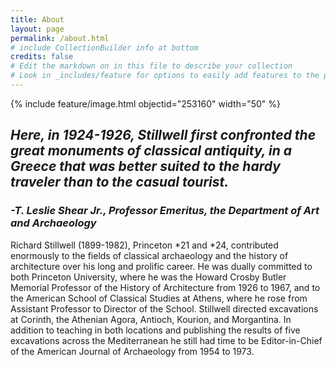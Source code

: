 ```yaml
---
title: About
layout: page
permalink: /about.html
# include CollectionBuilder info at bottom
credits: false
# Edit the markdown on in this file to describe your collection
# Look in _includes/feature for options to easily add features to the page
---
```


{% include feature/image.html objectid="253160" width="50" %}

## *Here, in 1924-1926, Stillwell first confronted the great monuments of classical antiquity, in a Greece that was better suited to the hardy traveler than to the casual tourist.*
### *-T. Leslie Shear Jr., Professor Emeritus, the Department of Art and Archaeology*
Richard Stillwell (1899-1982), Princeton *21 and *24, contributed enormously to the fields of classical archaeology and the history of architecture over his long and prolific career. He was dually committed to both Princeton University, where he was the Howard Crosby Butler Memorial Professor of the History of Architecture from 1926 to 1967, and to the American School of Classical Studies at Athens, where he rose from Assistant Professor to Director of the School. Stillwell directed excavations at Corinth, the Athenian Agora, Antioch, Kourion, and Morgantina. In addition to teaching in both locations and publishing the results of five excavations across the Mediterranean he still had time to be Editor-in-Chief of the American Journal of Archaeology from 1954 to 1973.

<!-- IMPORTANT!!! DELETE this comment and the include below when you are finished editing this page for your collection. The include below introduces about page features. They will show up on your collection's about page until you delete it.  -->